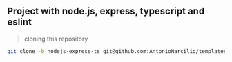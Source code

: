 ## Project with node.js, express, typescript and eslint


> cloning this repository
~~~bash
git clone -b nodejs-express-ts git@github.com:AntonioNarcilio/templates.git FOLDER_NAME
~~~
